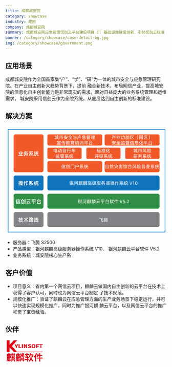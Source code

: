 ```yaml
---
title: 成都城安院
category: showcase
industry: 政府
company: 成都城安院
summary: 成都城安院应急管理信创云平台建设项目 IT 基础设施建设创新，引领信创云标准
banner: /category/showcase/case-detail-bg.jpg
img: /category/showcase/government.png
---
```


## 应用场景

成都城安院作为全国首家集“产”、“学”、“研”为一体的城市安全与应急管理研究院。在产业自主创新大趋势背景下，提前 融合新技术，布局网信产业，提高城安院的信息化自主创新能力是非常现实的需求。面对日益庞大的业务系统管理和运维需求， 城安院采用信创云作为全院系统，从底层达到自主创新的标准建设。

## 解决方案
 
<img src="./G3.png"/>

-	服务器：飞腾 S2500 
-	产品类型：银河麒麟高级服务器操作系统 V10、 银河麒麟云平台软件 V5.2
-	业务系统：城安院核心生产系


## 客户价值

-	项目意义：省内第一个网信云项目，麒麟云做国内自主创新的云平台在技术上获得了客户认可，同时也为网信云平台制定 了技术规范。
-	规模化推广：验证了麒麟云在应急管理方面的生产业务场景下稳定运行，并可以快速实现规模化推广，同时为推广银河麒 麟云平台，以及网信云平台的推广积累了宝贵经验。

## 伙伴

<img src="./qilin.png"/>
